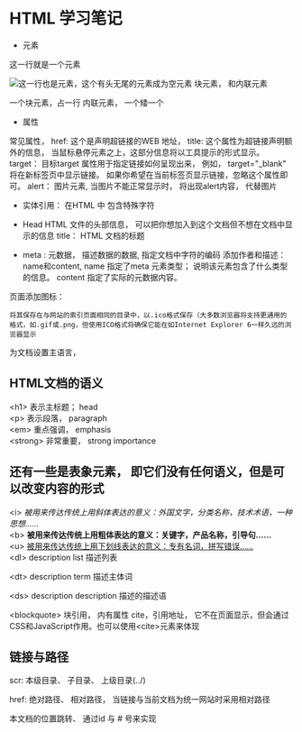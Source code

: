 # HTML 学习笔记

* 元素
<p>这一行就是一个元素</p>
<img src="" alt="这一行也是元素，这个有头无尾的元素成为空元素">
块元素， 和内联元素

一个块元素，占一行
内联元素， 一个矮一个
* 属性

常见属性， 
href: 这个是声明超链接的WEB 地址， 
title: 这个属性为超链接声明额外的信息， 当鼠标悬停元素之上，这部分信息将以工具提示的形式显示。
target： 目标target 属性用于指定链接如何呈现出来， 例如， target="_blank" 将在新标签页中显示链接。 如果你希望在当前标签页显示链接，忽略这个属性即可。
alert： 图片元素, 当图片不能正常显示时， 将出现alert内容， 代替图片


* 实体引用： 在HTML 中 包含特殊字符


* Head HTML 文件的头部信息， 可以把你想加入到这个文档但不想在文档中显示的信息
title： HTML 文档的标题
- meta : 
	元数据， 描述数据的数据, 指定文档中字符的编码
	添加作者和描述： name和content, name 指定了meta 元素类型； 说明该元素包含了什么类型的信息。
	content 指定了实际的元数据内容。


页面添加图标：
	<link rel="shortcut icon" href="favicon.ico" type="image/x-icon">

	将其保存在与网站的索引页面相同的目录中，以.ico格式保存（大多数浏览器将支持更通用的格式，如.gif或.png，但使用ICO格式将确保它能在如Internet Explorer 6一样久远的浏览器显示


为文档设置主语言， <html lang="zh-CN">


## HTML文档的语义
&lt;h1&gt; 表示主标题； head<br>
&lt;p&gt; 表示段落， paragraph <br> 
&lt;em&gt; 重点强调， emphasis  <br> 
&lt;strong&gt; 非常重要， strong importance <br> 

## 还有一些是表象元素， 即它们没有任何语义，但是可以改变内容的形式
&lt;i&gt; <i>被用来传达传统上用斜体表达的意义：外国文字，分类名称，技术术语，一种思想……<br></i>
&lt;b&gt; <b>被用来传达传统上用粗体表达的意义：关键字，产品名称，引导句……<br></b>
&lt;u&gt; <u>被用来传达传统上用下划线表达的意义：专有名词，拼写错误……<br></u>
&lt;dl&gt; description list 描述列表

&lt;dt&gt; description term 描述主体词

&lt;ds&gt; description description 描述的描述语

&lt;blockquote&gt; 块引用， 内有属性 cite，引用地址， 它不在页面显示，但会通过CSS和JavaScript作用。也可以使用&lt;cite&gt;元素来体现



## 链接与路径

scr:  本级目录、 子目录、 上级目录(../)


href: 绝对路径、 相对路径， 当链接与当前文档为统一网站时采用相对路径

本文档的位置跳转、 通过id 与 # 号来实现


